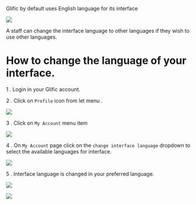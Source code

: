 Glific by default uses English language for its interface

![](https://static.slab.com/prod/uploads/8k89m6if/posts/images/vuOAb06cQMgF9DwDN1rmL9py.png)

A staff can change the interface language to other languages if they wish to use other languages.

# How to change the language of your interface.

1 . Login in your Glific account.

2 . Click on `Profile` icon from let menu .



![](https://static.slab.com/prod/uploads/8k89m6if/posts/images/Ap-9EzosktMu5DJWC4Xfo8vk.png)

3 . Click on `My Account` menu item

![](https://static.slab.com/prod/uploads/8k89m6if/posts/images/rY06JlQzOf0Ukb1Rz5eAj0q-.png)

4 . On `My Account` page click on the `change interface language` dropdown to select the available languages  for interface.

![](https://static.slab.com/prod/uploads/8k89m6if/posts/images/3dp_G9tNh8R-f0Qj6jZgM5Iw.png)



5 .  Interface language is changed in your preferred language.

![](https://static.slab.com/prod/uploads/8k89m6if/posts/images/tVvjAo0out-gxfXdpyvch7vj.png)

![](https://static.slab.com/prod/uploads/8k89m6if/posts/images/wFd4dai8rOC3Kg10PzPrC63s.png)
